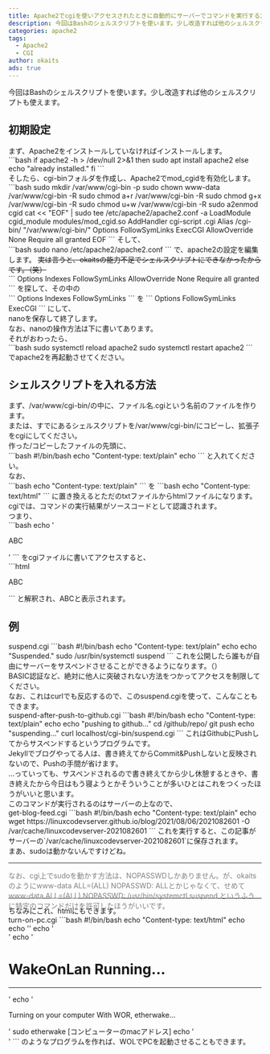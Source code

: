 ```yaml
---
title: Apache2でcgiを使いアクセスされたときに自動的にサーバーでコマンドを実行する方法
description: 今回はBashのシェルスクリプトを使います。少し改造すれば他のシェルスクリプトも使えます。
categories: apache2
tags:
  - Apache2
  - CGI
author: okaits
ads: true
---
```

<div class="adservice-pc"></div>
今回はBashのシェルスクリプトを使います。少し改造すれば他のシェルスクリプトも使えます。<br>

<h2>初期設定</h2>
まず、Apache2をインストールしていなければインストールします。<br>
```bash
if apache2 -h > /dev/null 2>&1
    then
    sudo apt install apache2
    else
    echo "already installed."
fi
```
<br>
そしたら、cgi-binフォルダを作成し、Apache2でmod_cgidを有効化します。<br>
```bash
sudo mkdir /var/www/cgi-bin -p
sudo chown www-data /var/www/cgi-bin -R
sudo chmod a+r /var/www/cgi-bin -R
sudo chmod g+x /var/www/cgi-bin -R
sudo chmod u+w /var/www/cgi-bin -R
sudo a2enmod cgid
cat << "EOF" | sudo tee /etc/apache2/apache2.conf -a
LoadModule cgid_module modules/mod_cgid.so
AddHandler cgi-script .cgi
Alias /cgi-bin/ "/var/www/cgi-bin/"
<Directory /var/www/cgi>
        Options FollowSymLinks ExecCGI
        AllowOverride None
        Require all granted
</Directory>
EOF
```
そして、<br>
```bash
sudo nano /etc/apache2/apache2.conf
```
で、apache2の設定を編集します。
<strike>実は言うと、okaitsの能力不足でシェルスクリプトにできなかったからです。（笑）</strike><br>
```
<Directory /var/www/>
        Options Indexes FollowSymLinks
        AllowOverride None
        Require all granted
</Directory>
```
を探して、その中の<br>
```
Options Indexes FollowSymLinks
```
を
```
Options FollowSymLinks ExecCGI
```
にして、<br>
nanoを保存して終了します。<br>
なお、nanoの操作方法は下に書いてあります。<br>
それがおわったら、<br>
```bash
sudo systemctl reload apache2
sudo systemctl restart apache2
```
でapache2を再起動させてください。<br>
<h2>シェルスクリプトを入れる方法</h2>
まず、/var/www/cgi-bin/の中に、ファイル名.cgiという名前のファイルを作ります。<br>
または、すでにあるシェルスクリプトを/var/www/cgi-bin/にコピーし、拡張子をcgiにしてください。<br>
作った/コピーしたファイルの先頭に、<br>
```bash
#!/bin/bash
echo "Content-type: text/plain"
echo
```
と入れてください。<br>
なお、<br>
```bash
echo "Content-type: text/plain"
```
を
```bash
echo "Content-type: text/html"
```
に置き換えるとただのtxtファイルからhtmlファイルになります。<br>
cgiでは、コマンドの実行結果がソースコードとして認識されます。<br>
つまり、<br>
```bash
echo '<p class="container">ABC</p>'
```
をcgiファイルに書いてアクセスすると、<br>
```html
<p class="container">ABC</p>
```
と解釈され、ABCと表示されます。<br>
<h2>例</h2>
<label>suspend.cgi
```bash
#!/bin/bash
echo "Content-type: text/plain"
echo
echo "Suspended."
sudo /usr/bin/systemctl suspend
```
</label>
これを公開したら誰もが自由にサーバーをサスペンドさせることができるようになります。（）<br>
BASIC認証など、絶対に他人に突破されない方法をつかってアクセスを制限してください。<br>
なお、これはcurlでも反応するので、このsuspend.cgiを使って、こんなこともできます。<br>
<label>suspend-after-push-to-github.cgi
```bash
#!/bin/bash
echo "Content-type: text/plain"
echo
echo "pushing to github..."
cd /github/repo/
git push
echo "suspending..."
curl localhost/cgi-bin/suspend.cgi
```
</label>
これはGithubにPushしてからサスペンドするというプログラムです。<br>
Jekyllでブログやってる人は、書き終えてからCommit&Pushしないと反映されないので、Pushの手間が省けます。<br>
...っていっても、サスペンドされるので書き終えてから少し休憩するときや、書き終えたから今日はもう寝ようとかそういうことが多いひとはこれをつくったほうがいいと思います。<br>
このコマンドが実行されるのはサーバーの上なので、<br>
<label>get-blog-feed.cgi
```bash
#!/bin/bash
echo "Content-type: text/plain"
echo
wget https://linuxcodevserver.github.io/blog/2021/08/06/2021082601 -O /var/cache/linuxcodevserver-2021082601
```
</label>
これを実行すると、この記事がサーバーの`/var/cache/linuxcodevserver-2021082601`に保存されます。<br>
まあ、sudoは動かないんですけどね。<br>
<hr>
<p style="color: gray; height: 0.25cm;">なお、cgi上でsudoを動かす方法は、NOPASSWDしかありません。が、okaitsのようにwww-data ALL=(ALL) NOPASSWD: ALLとかじゃなくて、せめてwww-data ALL=(ALL) NOPASSWD: /usr/bin/systemctl suspend というふうに特定のコマンドだけを許可したほうがいいです。</p><br>
<hr>
ちなみにこれ、htmlにもできます。<br>
<label>turn-on-pc.cgi
```bash
#!/bin/bash
echo "Content-type: text/html"
echo
echo '<head><link href="https://cdn.jsdelivr.net/npm/bootstrap@5.0.2/dist/css/bootstrap.min.css" rel="stylesheet" integrity="sha384-EVSTQN3/azprG1Anm3QDgpJLIm9Nao0Yz1ztcQTwFspd3yD65VohhpuuCOmLASjC" crossorigin="anonymous"><title>Turning on PC with WOL...</title></head>'
echo '<div class="container">'
echo '<h1>WakeOnLan Running...</h1><hr>'
echo '<p>Turning on your computer With WOR, etherwake...<br></p>'
sudo etherwake [コンピューターのmacアドレス]
echo '</div>'
```
</label>
のようなプログラムを作れば、WOLでPCを起動させることもできます。<br>
<div class="adservice-pc adservice-sp"></div>